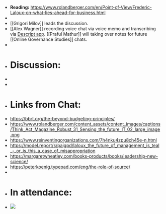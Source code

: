 - **Reading:** https://www.rolandberger.com/en/Point-of-View/Frederic-Laloux-on-what-lies-ahead-for-business.html
- 
- [[Grigori Milov]] leads the discussion.
- [[Alex Wagner]] recording voice chat via voice memo and transcribing via [Descript app](https://www.descript.com). [[Praful Mathur]] will taking over notes for future [[Online Governance Studies]] chats.
- 
- # Discussion:
- 
- 
- # Links from Chat:
- https://bbrt.org/the-beyond-budgeting-principles/
- https://www.rolandberger.com/content_assets/content_images/captions/Think_Act_Magazine_Robust_31_Sensing_the_future_IT_02_large_image.png
- https://www.reinventingorganizations.com/7h4nku4zpu8ch45e-n.html
- https://model.report/s/paigpd/laloux_the_future_of_management_is_teal_-_or_is_this_a_case_of_misappropriation
- https://margaretwheatley.com/books-products/books/leadership-new-science/
- https://peterkoenig.typepad.com/eng/the-role-of-source/
- 
- # In attendance:
- ![](https://firebasestorage.googleapis.com/v0/b/firescript-577a2.appspot.com/o/imgs%2Fapp%2FArtOfGig%2FL9bxKka_lD.png?alt=media&token=e8a35548-8f3b-4c48-978c-f69455d48dcd)
